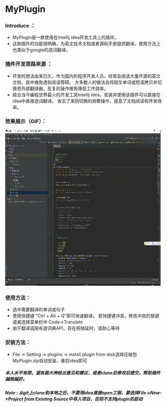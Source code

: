 # MyPlugin
### Introduce ：
* MyPlugin是一款使用在Intellij idea开发工具上的插件。 
* 这款插件的功能很明确，为英文技术文档或者源码手册提供翻译。使用方法上也类似于google的选词翻译。
### 插件开发思路来源 ：
* 开发的想法由来已久，作为国内的程序开发人员，经常会阅读大量开源的英文文档，其中难免遇到阅读障碍。
大多数人的做法会将陌生单词或短语拷贝并切换至外部翻译器，反复的操作难免降低工作效率。
* 结合当今编程世界最火的开发工具Intellij idea，安装并使用该插件可以直接在idea中直接选词翻译。
省去了来回切换的频繁操作，提高了文档阅读和开发效率。

### 效果展示（GIF）：
<img height=500 width=500 src="./GIF/Plugin.gif">

### 使用方法：
* 选中需要翻译的单词或句子
* 使用快捷键 "Ctrl + Alt + Q"即可快速翻译。 若快捷键冲突，修改冲突的按键或者选择菜单栏中 Code->Translate
* 由于翻译调用有道词典API，存在网络延时，请耐心等待

### 安装方法：
* File -> Setting -> plugins -> install plugin from disk选择压缩包MyPlugin.zip自动安装，重启idea即可


##### 本人水平有限，望各路大神给出意见和建议，或者clone后修改后提交，帮助插件越做越好。
##### Note : 从git上clone到本地之后，不要用idea直接open工程，要选择File->New->Project from Existing Source中导入项目，否则不支持plugin的启动